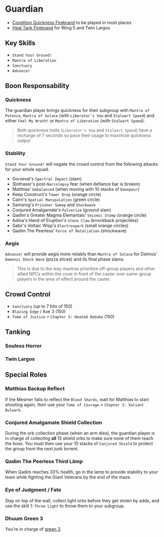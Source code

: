 # Guardian

- [Condition Quickness Firebrand](http://gw2skills.net/editor/?PWxAc+tlRweYdYmYRbt90B-zRJYmR3/ZkgKoDJgYPIiQ6fE7gDgtwzZF-e) to be played in most places
- [Heal Tank Firebrand]() for Wing 5 and Twin Largos

## Key Skills

- `Stand Your Ground!`
- `Mantra of Liberation`
- `Sanctuary`
- `Advance!`

## Boon Responsability

### Quickness

The guardian player brings quickness
for their subgroup with `Mantra of Potence`,
`Mantra of Solace` (with `Liberator's Vow` and `Stalwart Speed`)
and either `Feel My Wrath!` or `Mantra of Liberation` (with `Stalwart Speed`). 

> Both quickness traits (`Liberator's Vow` and `Stalwart Speed`)
  have a recharge of 7 seconds so
  pace their usage to maximize quickness output

### Stability

`Stand Your Ground!` will negate the crowd control from the following attacks for your whole squad.

- Gorseval's `Spectral Impact` (slam)
- Slothasor's post-`Narcolepsy` fear (when defiance bar is broken)
- Matthias' `Unbalanced` (when moving with 10 stacks of `Downpour`)
- Keep Construct's `Tower Drop` (orange circle)
- Cairn's `Spatial Manipulation` (green circle)
- Samarog's `Prisoner Sweep` and `Shockwave`
- Conjured Amalgamate's `Pulverize` (ground slam)
- Qadim's Greater Magma Elemantals' `Seismic Stomp` (orange circle)
- Adina's Hand of Eruption's `Stone Claw` (knockback projectiles)
- Sabir's Voltaic Wisp's `Electrospark` (small orange circles)
- Qadim The Peerless' `Force of Retaliation` (shockwave)

### Aegis

`Advance!` will provide aegis more reliably than `Mantra of Solace` for Deimos' `Demonic Shock Wave` (pizza slices) and its final phase slams.

> This is due to the way mantras prioritize off-group players and other allied NPCs within the cone in front of the caster over same-group players in the area of effect around the caster.

## Crowd Control

 - `Sanctuary` (up to 7 hits of 150)
 - `Blazing Edge` / Axe 3 (150)
 - `Tome of Justice` > `Chapter 3: Heated Rebuke` (150)

## Tanking

### Souless Horror

### Twin Largos

## Special Roles

### Matthias Backup Reflect

If the Mesmer fails to reflect the `Blood Shards`, wait for Matthias to start shooting again, then use your `Tome of Courage` > `Chapter 3: Valiant Bulwark`.

### Conjured Amalgamate Shield Collection

During the orb collection phase (when an arm dies), the guardian player is in charge of collecting **all** 15 shield orbs to make sure none of them reach the boss. You must then use your 10 stacks of `Conjured Shield` to protect the group from the next junk torrent. 

### Qadim The Peerless Third Lämp

When Qadim reaches 33% health, go in the lamp to provide stability to your team while fighting the Giant Veterans by the end of the maze.

### Eye of Judgment / Fate

Stay on top of the wall, collect light orbs before they get stolen by adds, and use the skill 1: `Throw Light` to throw them to your subgroup.

### Dhuum Green 3

You're in charge of [green 3](/mechanic/dhuum-green.md).